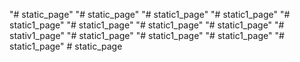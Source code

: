 "# static_page" 
"# static_page" 
"# static1_page" 
"# static1_page" 
"# static1_page" 
"# static1_page" 
"# static1_page" 
"# static1_page" 
"# stativ1_page" 
"# static1_page" 
"# static1_page" 
"# static1_page" 
"# static1_page" 
#   s t a t i c _ p a g e  
 